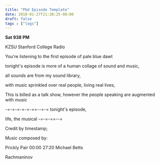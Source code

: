 ```yaml
---
title: "Pbd Episode Template"
date: 2018-01-27T21:38:25-08:00
draft: false
tags : ["logs"]
---
```



**Sat 938 PM**


KZSU Stanford College Radio

You're listening to the first episode of pale blue dawt

tonight's episode is more of a human collage of sound and music,

all sounds are from my sound library,

with music sprinkled over real people, living real lives,

This is billed as a talk show, however the people speaking are augmented with music

-=-=-=-=-=-==--=-=
tonight's episode,

life, the musical
-=-=-==--=

Credit by timestamp;

Music composed by:

Prickly Pair
  00:00
  27:20
Michael Betts

Rachmaninov
